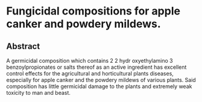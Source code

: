 # Fungicidal compositions for apple canker and powdery mildews.

## Abstract
A germicidal composition which contains 2 2 hydr oxyethylamino 3 benzoylpropionates or salts thereof as an active ingredient has excellent control effects for the agricultural and horticultural plants diseases, especially for apple canker and the powdery mildews of various plants. Said composition has little germicidal damage to the plants and extremely weak toxicity to man and beast.